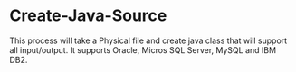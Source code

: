# Create-Java-Source
This process will take a Physical file and create java class that will support all input/output.  It supports Oracle, Micros SQL Server, MySQL and IBM DB2.
